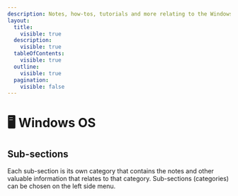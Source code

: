 ```yaml
---
description: Notes, how-tos, tutorials and more relating to the Windows operating system.
layout:
  title:
    visible: true
  description:
    visible: true
  tableOfContents:
    visible: true
  outline:
    visible: true
  pagination:
    visible: false
---
```


# 🖥️ Windows OS

## Sub-sections

Each sub-section is its own category that contains the notes and other valuable information that relates to that category. Sub-sections (categories) can be chosen on the left side menu.
